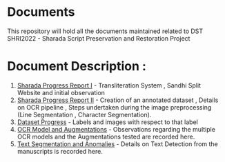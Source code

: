 # Documents
This repository will hold all the documents maintained related to DST SHRI2022 - Sharada Script Preservation and Restoration Project

# Document Description : 

1. [Sharada Progress Report I](https://github.com/sud0x00/SharadaProject-Documents/blob/e8010fb895865966539317a33064c9a78c8e7fd4/Sharada%20Progress%20Report%20-%204.11.23.pdf) - Transliteration System , Sandhi Split Website and initial observation
2. [Sharada Progress Report II](https://github.com/sud0x00/SharadaProject-Documents/blob/e8010fb895865966539317a33064c9a78c8e7fd4/Restoration%20and%20preservation%20of%20sharada%20scripture%206.15.23.pdf) - Creation of an annotated dataset , Details on OCR pipeline , Steps undertaken during the image preprocessing (Line Segmentation , Character Segmentation).
3. [Dataset Progress](https://github.com/sud0x00/SharadaProject-Documents/blob/e0d3fe9fbdd6c8965746779cae247f96827e83ed/dataset%20progress%20-%206.20.23.pdf) - Labels and images with respect to that label
4. [OCR Model and Augmentations](https://github.com/sud0x00/SharadaProject-Documents/blob/e0d3fe9fbdd6c8965746779cae247f96827e83ed/OCR%20Classifier%20Model%20and%20Augmentation%20-%206.21.23.pdf) - Observations regarding the multiple OCR models and the Augmentations tested are recorded here.
5. [Text Segmentation and Anomalies](https://github.com/sud0x00/SharadaProject-Documents/blob/e0d3fe9fbdd6c8965746779cae247f96827e83ed/observations%20-%20character%20segmentation%20-%206.21.23.pdf) - Details on Text Detection from the manuscripts is recorded here. 
